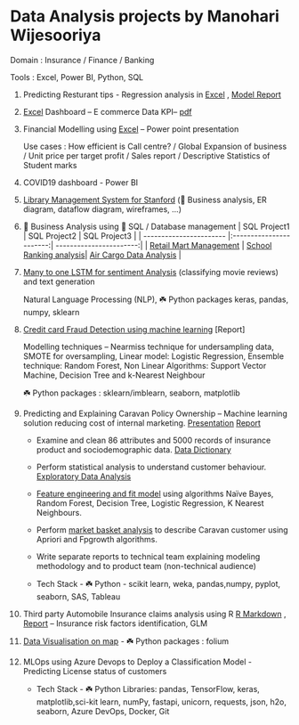 # Data Analysis projects by Manohari Wijesooriya
Domain : Insurance / Finance / Banking

Tools  : Excel, Power BI, Python, SQL

1) Predicting Resturant tips - Regression analysis in [Excel](https://github.com/mw532fin/analysis/blob/489231e3efe0684c392bae21e650e809b6b0bbc7/Excel/Excel002_Predict%20Restaurant%20tips.xlsx) , [Model Report](https://github.com/mw532fin/analysis/blob/aa0f131cdc16f16c4e33133080db124145b7c346/Excel/Excel002_Resturant%20tips.pdf)
   
3) [Excel](https://github.com/mw532fin/analysis/blob/42d066494ac891bbcbe0b6ecdd53aad82429dc1e/Excel/Excel_001_E%20Commerce%20Dashboard%20Project.xlsx) Dashboard – E commerce Data KPI– [pdf](https://github.com/mw532fin/analysis/blob/42d066494ac891bbcbe0b6ecdd53aad82429dc1e/Excel/Excel_001_E-Commerce%20Dashboard.pdf)
   
5) Financial Modelling using [Excel](https://github.com/mw532fin/analysis/blob/7593115dcc28a7ac515f7d8006f1dd0e302cfefb/Excel/Excel_003_Business_Analysis_with_Excel.xlsx) – Power point presentation
   
   Use cases : How efficient is Call centre? / Global Expansion of business / Unit price per target profit / Sales report / Descriptive Statistics of Student marks
   
7) COVID19 dashboard - Power BI

9) [Library Management System for Stanford](https://github.com/mw532fin/analysis/blob/da755f631d0957a78ada89f592835aa6c526a8db/Business%20Analysis/BA_Project1_Stanford_Library.pdf) (:unicorn: Business analysis, ER diagram, dataflow diagram, wireframes, ...)
    
11) :unicorn: Business Analysis using :space_invader: SQL / Database management
    | SQL Project1            | SQL Project2            | SQL Project3            |
    | ----------------------- |:-----------------------:| -----------------------:|
    | [Retail Mart Management](https://github.com/mw532fin/analysis/blob/1702e379ac69b94c2cbe7ce0132c5c78cd60fb48/SQL/SQL001_Retail_Mart_Management.pdf)  | [School Ranking analysis](https://github.com/mw532fin/analysis/blob/1702e379ac69b94c2cbe7ce0132c5c78cd60fb48/SQL/SQL002_School_Ranking_Analysis.pdf)| [Air Cargo Data Analysis](https://github.com/mw532fin/analysis/blob/1702e379ac69b94c2cbe7ce0132c5c78cd60fb48/SQL/SQL003_Air_Cargo_Data_Analysis%20(1).pdf) |
      
12) [Many to one LSTM for sentiment Analysis](https://github.com/mw532fin/analysis/blob/35ec270f0ac82fb9f449ce700f9fc68abaf0765d/Python/Python_LSTM_Sentiment_anslysis.ipynb) (classifying movie reviews) and text generation
    
    Natural Language Processing (NLP), :shamrock: Python packages keras, pandas, numpy, sklearn
    
14) [Credit card Fraud Detection using machine learning](https://github.com/mw532fin/analysis/blob/2bbe6b30b3081fb236e11547d21c2cc059927909/R/R_Prj_001_Thirdparty_Auto_Insurance_claims_Analysis_RMD.pdf) [Report]
    
    Modelling techniques – Nearmiss technique for undersampling data, SMOTE for oversampling, Linear model: Logistic Regression, Ensemble technique: Random Forest, Non Linear Algorithms: Support Vector Machine, Decision Tree and k-Nearest Neighbour
    
    :shamrock: Python packages : sklearn/imblearn, seaborn, matplotlib
    
16) Predicting and Explaining Caravan Policy Ownership – Machine learning solution reducing cost of internal marketing. [Presentation](https://github.com/mw532fin/analysis/blob/aeb1f2778fc6fb547cd8c2e61e17f3322f038140/Python/TMU_Capstone/Project_Presentation.pdf) [Report](https://github.com/mw532fin/analysis/blob/aeb1f2778fc6fb547cd8c2e61e17f3322f038140/Python/TMU_Capstone/Capstone_Project_Report.pdf)
    
    - Examine and clean 86 attributes and 5000 records of insurance product and sociodemographic data. [Data Dictionary](https://github.com/mw532fin/analysis/blob/a5dd0709a47e81dfca3d8150d2ab0e81f4b3fefa/Python/TMU_Capstone/Data%20Dictionary.pdf)
      
    - Perform statistical analysis to understand customer behaviour. [Exploratory Data Analysis](https://github.com/mw532fin/analysis/blob/aeb1f2778fc6fb547cd8c2e61e17f3322f038140/Python/TMU_Capstone/PY01_Capst_EDA%20(3).ipynb)
      
    - [Feature engineering and fit model](https://github.com/mw532fin/analysis/blob/aeb1f2778fc6fb547cd8c2e61e17f3322f038140/Python/TMU_Capstone/PY01_Capst_COIL_sklearn_A.ipynb) using algorithms Naïve Bayes, Random Forest, Decision Tree, Logistic Regression, K Nearest Neighbours. 
      
    - Perform [market basket analysis](https://github.com/mw532fin/analysis/blob/aeb1f2778fc6fb547cd8c2e61e17f3322f038140/Python/TMU_Capstone/PY01_Capst_COIL_Market_Basket_B.ipynb) to describe Caravan customer using Apriori and Fpgrowth algorithms. 
      
    - Write separate reports to technical team explaining modeling methodology and to product team (non-technical audience)
      
    - Tech Stack - :shamrock: Python - scikit learn, weka, pandas,numpy, pyplot, seaborn, SAS, Tableau
   
19) Third party Automobile Insurance claims analysis using R [R Markdown](https://github.com/mw532fin/analysis/blob/7611421170e3e5fee1f953fcb9d299c0812abab6/R/R_Prj_001_Thirdparty_Auto_Insurance_claims_Analysis_RMD.pdf) , [Report](https://github.com/mw532fin/analysis/blob/2bbe6b30b3081fb236e11547d21c2cc059927909/R/R_Prj_001_Thirdparty_Auto_Insurance_claims_Analysis_Rpt.pdf) – Insurance risk factors identification, GLM

20) [Data Visualisation on map](https://github.com/mw532fin/analysis/blob/9b6b4561a07155863694f3a22864c2e518c4480b/Python/Python_Data_Visualisation_on_world_map.pdf) - :shamrock: Python packages : folium 

21) MLOps using Azure Devops to Deploy a Classification Model - Predicting License status of customers

    - Tech Stack - :shamrock: Python Libraries: pandas, TensorFlow, keras, matplotlib,sci-kit learn, numPy, fastapi, unicorn, requests, json, h2o, seaborn, Azure DevOps, Docker, Git



  
